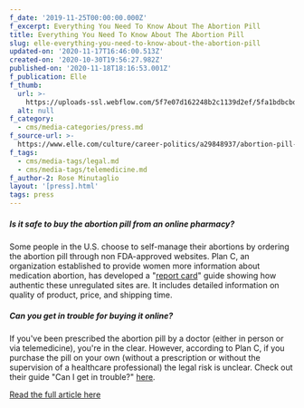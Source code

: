 ```yaml
---
f_date: '2019-11-25T00:00:00.000Z'
f_excerpt: Everything You Need To Know About The Abortion Pill
title: Everything You Need To Know About The Abortion Pill
slug: elle-everything-you-need-to-know-about-the-abortion-pill
updated-on: '2020-11-17T16:46:00.513Z'
created-on: '2020-10-30T19:56:27.982Z'
published-on: '2020-11-18T18:16:53.001Z'
f_publication: Elle
f_thumb:
  url: >-
    https://uploads-ssl.webflow.com/5f7e07d162248b2c1139d2ef/5fa1bdbcbd3cc362ba3d00d5_Elle-%20Everything%20You%20Need%20To%20Know%20About%20The%20Abortion%20Pill.jpg
  alt: null
f_category:
  - cms/media-categories/press.md
f_source-url: >-
  https://www.elle.com/culture/career-politics/a29848937/abortion-pill-what-to-know/
f_tags:
  - cms/media-tags/legal.md
  - cms/media-tags/telemedicine.md
f_author-2: Rose Minutaglio
layout: '[press].html'
tags: press
---
```


##### **Is it safe to buy the abortion pill from an online pharmacy?** 

Some people in the U.S. choose to self-manage their abortions by ordering the abortion pill through non FDA-approved websites. Plan C, an organization established to provide women more information about medication abortion, has developed a "[report card](https://plancpills.org/reportcard)" guide showing how authentic these unregulated sites are. It includes detailed information on quality of product, price, and shipping time. 

##### **Can you get in trouble for buying it online?** 

If you've been prescribed the abortion pill by a doctor (either in person or via telemedicine), you're in the clear. However, according to Plan C, if you purchase the pill on your own (without a prescription or without the supervision of a healthcare professional) the legal risk is unclear. Check out their guide "Can I get in trouble?" [here](https://plancpills.org/faq#get-in-trouble).

[Read the full article here](https://www.elle.com/culture/career-politics/a29848937/abortion-pill-what-to-know/)
